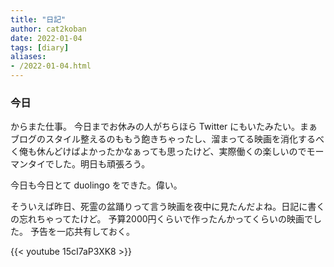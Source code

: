 ```yaml
---
title: "日記"
author: cat2koban
date: 2022-01-04
tags: [diary]
aliases:
- /2022-01-04.html
---
```


### 今日

からまた仕事。
今日までお休みの人がちらほら Twitter にもいたみたい。まぁブログのスタイル整えるのももう飽きちゃったし、溜まってる映画を消化するべく俺も休んどけばよかったかなぁっても思ったけど、実際働くの楽しいのでモーマンタイでした。明日も頑張ろう。

今日も今日とて duolingo をできた。偉い。

そういえば昨日、死霊の盆踊りって言う映画を夜中に見たんだよね。日記に書くの忘れちゃってたけど。
予算2000円くらいで作ったんかってくらいの映画でした。
予告を一応共有しておく。

{{< youtube 15cI7aP3XK8 >}}
